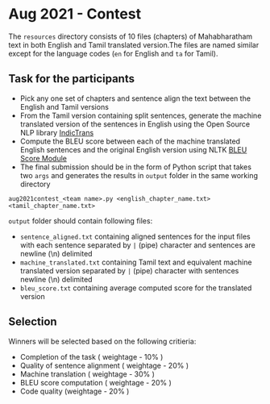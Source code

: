 # Aug 2021 - Contest 

The `resources` directory consists of 10 files (chapters) of Mahabharatham text in both English and Tamil translated version.The files are named similar except for the language codes (`en` for English and `ta` for Tamil).

## Task for the participants

* Pick any one set of chapters and sentence align the text between the English and Tamil versions
* From the Tamil version containing split sentences, generate the machine translated version of the sentences in English using the Open Source NLP library [IndicTrans](https://github.com/AI4Bharat/indicTrans) 
* Compute the BLEU score between each of the machine translated English sentences and the original English version using NLTK [BLEU Score Module](https://www.nltk.org/api/nltk.translate.html#module-nltk.translate.bleu_score)
* The final submission should be in the form of Python script that takes two `args` and generates the results in `output` folder in the same working directory

```
aug2021contest_<team name>.py <english_chapter_name.txt> <tamil_chapter_name.txt> 

```
`output` folder should contain following files:
* `sentence_aligned.txt` containing aligned sentences for the input files with each sentence separated by `|` (pipe) character and sentences are newline (\n) delimited 
* `machine_translated.txt` containing Tamil text and equivalent machine translated version separated by `|` (pipe) character with sentences newline (\n) delimited 
* `bleu_score.txt` containing average computed score for the translated version


## Selection

Winners will be selected based on the following critieria:
* Completion of the task ( weightage - 10% )
* Quality of sentence alignment ( weightage - 20% )
* Machine translation ( weightage - 30% )
* BLEU score computation ( weightage - 20% )
* Code quality (weightage - 20% )
